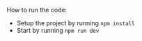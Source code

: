 How to run the code:

- Setup the project by running `npm install`
- Start by running `npm run dev`
